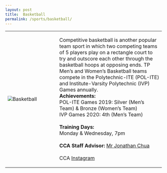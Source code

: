 ```yaml
---
layout: post
title:  Basketball
permalink: /sports/basketball/
---
```


<table>
    <tr>
        <td style="width:33%"><image src="{{site.baseurl}}/images/CCA_basketball.jpg" style="display:block;margin-left:auto;margin-right:auto;" alt="Basketball"></image></td>
        <td>
            <p>
                Competitive basketball is another popular team sport in which two competing teams of 5 players play on a rectangle court to try and outscore each other through the basketball hoops at opposing ends. TP Men’s and Women’s Basketball teams compete in the Polytechnic-ITE (POL-ITE) and Institute-Varsity Polytechnic (IVP) Games annually.<br>
                <b>Achievements:</b><br>
                POL-ITE Games 2019: Silver (Men’s Team) & Bronze (Women’s Team)<br>
                IVP Games 2020: 4th (Men’s Team)<br>
                <br>
                <b>Training Days:</b><br>
                Monday & Wednesday, 7pm<br>
                <br>
                <b>CCA Staff Advisor:</b> <a href="mailto:joncsw@tp.edu.sg">Mr Jonathan Chua</a><br>
                <br>
                CCA <a href="https://www.instagram.com/temasekpoly_basketball">Instagram</a>
            </p>
        </td>
    </tr>
</table>